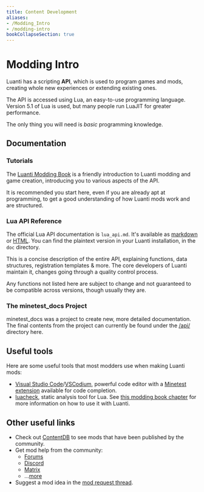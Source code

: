 ```yaml
---
title: Content Development
aliases:
- /Modding_Intro
- /modding-intro
bookCollapseSection: true
---
```


# Modding Intro
Luanti has a scripting **API**, which is used to program games and mods, creating whole new experiences or extending existing ones.

The API is accessed using Lua, an easy-to-use programming language. Version 5.1 of Lua is used, but many people run LuaJIT for greater performance.

The only thing you will need is _basic_ programming knowledge.

Documentation
-------------

### Tutorials

The [Luanti Modding Book](https://rubenwardy.com/minetest_modding_book/) is a friendly introduction to Luanti modding and game creation, introducing you to various aspects of the API.

It is recommended you start here, even if you are already apt at programming, to get a good understanding of how Luanti mods work and are structured.

### Lua API Reference

The official Lua API documentation is `lua_api.md`. It's available as [markdown](https://github.com/luanti-org/luanti/blob/master/doc/lua_api.md) or [HTML](https://api.luanti.org/). You can find the plaintext version in your Luanti installation, in the `doc` directory.

This is a concise description of the entire API, explaining functions, data structures, registration templates & more. The core developers of Luanti maintain it, changes going through a quality control process.

Any functions not listed here are subject to change and not guaranteed to be compatible across versions, though usually they are.

### The minetest_docs Project

minetest_docs was a project to create new, more detailed documentation. The final contents from the project can currently be found under the [/api/](/api/) directory here.

Useful tools
------------

Here are some useful tools that most modders use when making Luanti mods:

* [Visual Studio Code](https://code.visualstudio.com/)/[VSCodium](https://vscodium.com/), powerful code editor with a [Minetest extension](https://marketplace.visualstudio.com/items?itemName=GreenXenith.minetest-tools) available for code completion.
* [luacheck](https://github.com/lunarmodules/luacheck), static analysis tool for Lua. See [this modding book chapter](https://rubenwardy.com/minetest_modding_book/en/quality/luacheck.html) for more information on how to use it with Luanti.

Other useful links
------------------

* Check out [ContentDB](https://content.luanti.org/) to see mods that have been published by the community.
* Get mod help from the community:
    * [Forums](https://forum.luanti.org/viewforum.php?f=47)
    * [Discord](https://discord.gg/minetest)
    * [Matrix](https://matrix.to/#/#minetest:tchncs.de)
    * ...[more](https://www.luanti.org/get-involved/)
* Suggest a mod idea in the [mod request thread](https://forum.luanti.org/viewtopic.php?f=9&t=2434).